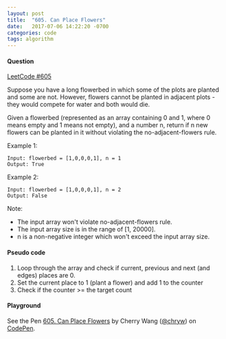```yaml
---
layout: post
title:  "605. Can Place Flowers"
date:   2017-07-06 14:22:20 -0700
categories: code
tags: algorithm
---
```


#### Question

[LeetCode #605](https://leetcode.com/problems/can-place-flowers/#/description)

Suppose you have a long flowerbed in which some of the plots are planted and some are not. However, flowers cannot be planted in adjacent plots - they would compete for water and both would die.

Given a flowerbed (represented as an array containing 0 and 1, where 0 means empty and 1 means not empty), and a number n, return if n new flowers can be planted in it without violating the no-adjacent-flowers rule.

Example 1:

```
Input: flowerbed = [1,0,0,0,1], n = 1
Output: True
```

Example 2:

```
Input: flowerbed = [1,0,0,0,1], n = 2
Output: False
```

Note:

- The input array won't violate no-adjacent-flowers rule.
- The input array size is in the range of [1, 20000].
- n is a non-negative integer which won't exceed the input array size.

#### Pseudo code
1. Loop through the array and check if current, previous and next (and edges) places are 0.
2. Set the current place to 1 (plant a flower) and add 1 to the counter
3. Check if the counter >= the target count

#### Playground

<p data-height="600" data-theme-id="light" data-slug-hash="vZVZPK" data-default-tab="js,result" data-user="chryw" data-embed-version="2" data-pen-title="605. Can Place Flowers" class="codepen">See the Pen <a href="https://codepen.io/chryw/pen/vZVZPK/">605. Can Place Flowers</a> by Cherry Wang (<a href="https://codepen.io/chryw">@chryw</a>) on <a href="https://codepen.io">CodePen</a>.</p>
<script async src="https://production-assets.codepen.io/assets/embed/ei.js"></script>
